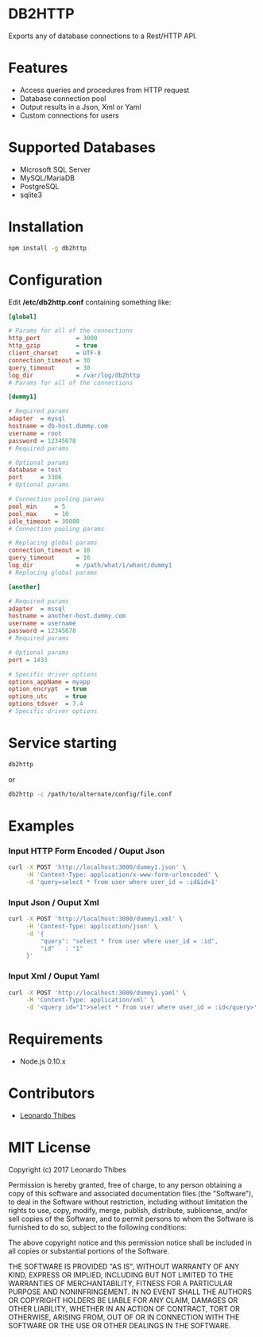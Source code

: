 # DB2HTTP

Exports any of database connections to a Rest/HTTP API.

# Features

 * Access queries and procedures from HTTP request
 * Database connection pool
 * Output results in a Json, Xml or Yaml
 * Custom connections for users

# Supported Databases

 * Microsoft SQL Server
 * MySQL/MariaDB
 * PostgreSQL
 * sqlite3

# Installation

```bash
npm install -g db2http
```

# Configuration

Edit **/etc/db2http.conf** containing something like:

```ini
[global]

# Params for all of the connections
http_port          = 3000
http_gzip          = true
client_charset     = UTF-8
connection_timeout = 30
query_timeout      = 30
log_dir            = /var/log/db2http
# Params for all of the connections

[dummy1]

# Required params
adapter  = mysql
hostname = db-host.dummy.com
username = root
password = 12345678
# Required params

# Optional params
database = test
port     = 3306
# Optional params

# Connection pooling params
pool_min     = 5
pool_max     = 10
idle_timeout = 30000
# Connection pooling params

# Replacing global params
connection_timeout = 10
query_timeout      = 10
log_dir            = /path/what/i/whant/dummy1
# Replacing global params

[another]

# Required params
adapter  = mssql
hostname = another-host.dummy.com
username = username
password = 12345678
# Required params

# Optional params
port = 1433

# Specific driver options
options_appName = myapp
option_encrypt  = true
options_utc     = true
options_tdsver  = 7.4
# Specific driver options

```

# Service starting

```bash
db2http
```

or

```bash
db2http -c /path/to/alternate/config/file.conf
```

# Examples

### Input HTTP Form Encoded / Ouput Json
```bash
curl -X POST 'http://localhost:3000/dummy1.json' \
     -H 'Content-Type: application/x-www-form-urlencoded' \
     -d 'query=select * from user where user_id = :id&id=1'
```

### Input Json / Ouput Xml
```bash
curl -X POST 'http://localhost:3000/dummy1.xml' \
     -H 'Content-Type: application/json' \
     -d '{
         "query": "select * from user where user_id = :id",
         "id"   : "1"
     }'
```

### Input Xml / Ouput Yaml
```bash
curl -X POST 'http://localhost:3000/dummy1.yaml' \
     -H 'Content-Type: application/xml' \
     -d '<query id="1">select * from user where user_id = :id</query>'
```

# Requirements

 * Node.js 0.10.x

# Contributors

 * [Leonardo Thibes](https://github.com/leonardothibes)

# MIT License

Copyright (c) 2017 Leonardo Thibes

Permission is hereby granted, free of charge, to any person obtaining a copy
of this software and associated documentation files (the "Software"), to deal
in the Software without restriction, including without limitation the rights
to use, copy, modify, merge, publish, distribute, sublicense, and/or sell
copies of the Software, and to permit persons to whom the Software is
furnished to do so, subject to the following conditions:

The above copyright notice and this permission notice shall be included in all
copies or substantial portions of the Software.

THE SOFTWARE IS PROVIDED "AS IS", WITHOUT WARRANTY OF ANY KIND, EXPRESS OR
IMPLIED, INCLUDING BUT NOT LIMITED TO THE WARRANTIES OF MERCHANTABILITY,
FITNESS FOR A PARTICULAR PURPOSE AND NONINFRINGEMENT. IN NO EVENT SHALL THE
AUTHORS OR COPYRIGHT HOLDERS BE LIABLE FOR ANY CLAIM, DAMAGES OR OTHER
LIABILITY, WHETHER IN AN ACTION OF CONTRACT, TORT OR OTHERWISE, ARISING FROM,
OUT OF OR IN CONNECTION WITH THE SOFTWARE OR THE USE OR OTHER DEALINGS IN THE
SOFTWARE.
